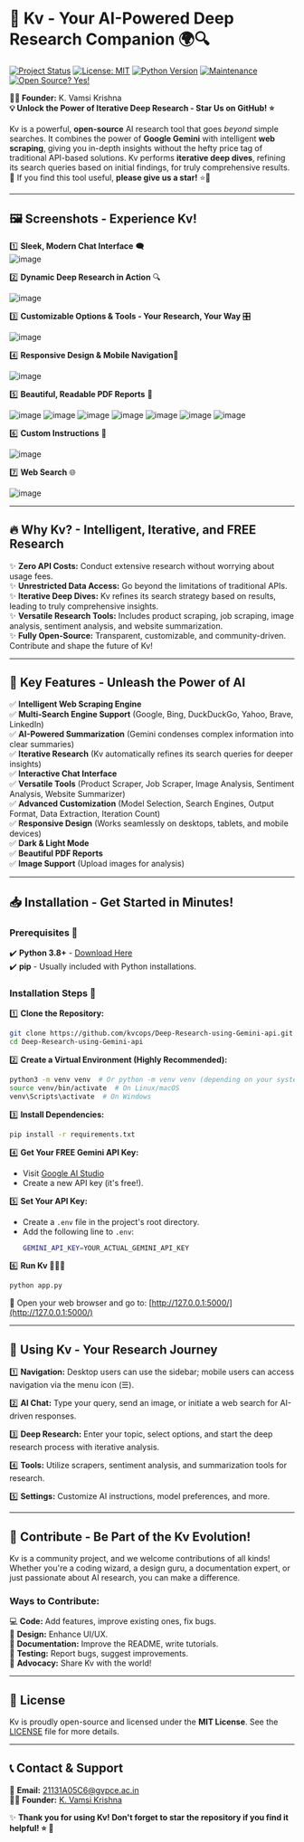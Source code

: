 # 🚀 Kv - Your AI-Powered Deep Research Companion 🌍🔍

[![Project Status](https://img.shields.io/badge/Status-Active-brightgreen.svg)](https://github.com/kvcops/Deep-Research-using-Gemini-api)
[![License: MIT](https://img.shields.io/badge/License-MIT-yellow.svg)](https://opensource.org/licenses/MIT)
[![Python Version](https://img.shields.io/badge/Python->=3.8-blue.svg)](https://www.python.org/downloads/)
[![Maintenance](https://img.shields.io/badge/Maintained%3F-yes-green.svg)](https://github.com/kvcops/Deep-Research-using-Gemini-api/graphs/commit-activity)
[![Open Source? Yes!](https://badgen.net/badge/Open%20Source%20%3F/Yes%21/blue?icon=github)](https://github.com/kvcops/Deep-Research-using-Gemini-api)

**👨‍💻 Founder:** K. Vamsi Krishna  
**💡 Unlock the Power of Iterative Deep Research - Star Us on GitHub! ⭐**

Kv is a powerful, **open-source** AI research tool that goes *beyond* simple searches. It combines the power of **Google Gemini** with intelligent **web scraping**, giving you in-depth insights without the hefty price tag of traditional API-based solutions. Kv performs **iterative deep dives**, refining its search queries based on initial findings, for truly comprehensive results. 🚀 If you find this tool useful, **please give us a star!** ⭐🙏

---

## 🖼️ Screenshots - Experience Kv!

1️⃣ **Sleek, Modern Chat Interface** 🗨️  
   ![image](https://github.com/user-attachments/assets/a459df87-90ef-4fb8-bb73-d257ea2ce631)


2️⃣ **Dynamic Deep Research in Action** 🔍  

   ![image](https://github.com/user-attachments/assets/b144240b-a04a-4a1e-bbe0-f0d35daabbf8)

3️⃣ **Customizable Options & Tools - Your Research, Your Way** 🎛️  

   ![image](https://github.com/user-attachments/assets/ce6d95ba-77d7-4a52-87fe-c63e63ac1322)


4️⃣ **Responsive Design & Mobile Navigation**📱  

   ![image](https://github.com/user-attachments/assets/80ba4a4c-b79f-4083-92a3-8b226c8d8f38)


5️⃣ **Beautiful, Readable PDF Reports** 📄  

   ![image](https://github.com/user-attachments/assets/7fb74de0-d539-4851-8b7b-ddbceb35e7e8)
   ![image](https://github.com/user-attachments/assets/e6a3a666-6492-408c-8936-ab5d634a9f46)
   ![image](https://github.com/user-attachments/assets/cc394c29-61ac-4ccb-9020-79a4c5b233b8)
   ![image](https://github.com/user-attachments/assets/19c78489-f772-4462-804d-7f4b8883b7f5)
   ![image](https://github.com/user-attachments/assets/6e67fda8-2c44-40ce-8639-4a9db6bdbd1c)
   ![image](https://github.com/user-attachments/assets/fcb5957e-52dc-4117-87b8-a3b5defa9827)
   ![image](https://github.com/user-attachments/assets/222bb25a-f3fa-47f6-b6c0-88ccf4d19528)


6️⃣ **Custom Instructions** 🤖

![image](https://github.com/user-attachments/assets/00e96b41-6eeb-4247-abca-679c3dcaccf2)

7️⃣ **Web Search** 🌐

![image](https://github.com/user-attachments/assets/2993d8ff-c902-4551-99da-5e759bb49c1a)


---

## 🔥 Why Kv? - Intelligent, Iterative, and FREE Research

✨ **Zero API Costs:** Conduct extensive research without worrying about usage fees.  
✨ **Unrestricted Data Access:** Go beyond the limitations of traditional APIs.  
✨ **Iterative Deep Dives:** Kv refines its search strategy based on results, leading to truly comprehensive insights.  
✨ **Versatile Research Tools:** Includes product scraping, job scraping, image analysis, sentiment analysis, and website summarization.  
✨ **Fully Open-Source:** Transparent, customizable, and community-driven. Contribute and shape the future of Kv!

---

## 🚀 Key Features - Unleash the Power of AI

✅ **Intelligent Web Scraping Engine**  
✅ **Multi-Search Engine Support** (Google, Bing, DuckDuckGo, Yahoo, Brave, LinkedIn)  
✅ **AI-Powered Summarization** (Gemini condenses complex information into clear summaries)  
✅ **Iterative Research** (Kv automatically refines its search queries for deeper insights)  
✅ **Interactive Chat Interface**  
✅ **Versatile Tools** (Product Scraper, Job Scraper, Image Analysis, Sentiment Analysis, Website Summarizer)  
✅ **Advanced Customization** (Model Selection, Search Engines, Output Format, Data Extraction, Iteration Count)  
✅ **Responsive Design** (Works seamlessly on desktops, tablets, and mobile devices)  
✅ **Dark & Light Mode**  
✅ **Beautiful PDF Reports**  
✅ **Image Support** (Upload images for analysis)

---

## 📥 Installation - Get Started in Minutes!

### Prerequisites 📌

✔️ **Python 3.8+** - [Download Here](https://www.python.org/downloads/)  
✔️ **pip** - Usually included with Python installations.

### Installation Steps 🔧

1️⃣ **Clone the Repository:**
   ```bash
   git clone https://github.com/kvcops/Deep-Research-using-Gemini-api.git
   cd Deep-Research-using-Gemini-api
   ```

2️⃣ **Create a Virtual Environment (Highly Recommended):**
   ```bash
   python3 -m venv venv  # Or python -m venv venv (depending on your system)
   source venv/bin/activate  # On Linux/macOS
   venv\Scripts\activate  # On Windows
   ```

3️⃣ **Install Dependencies:**
   ```bash
   pip install -r requirements.txt
   ```

4️⃣ **Get Your FREE Gemini API Key:**
   - Visit [Google AI Studio](https://makersuite.google.com/app/apikey)
   - Create a new API key (it's free!).

5️⃣ **Set Your API Key:**
   - Create a `.env` file in the project's root directory.
   - Add the following line to `.env`:
     ```bash
     GEMINI_API_KEY=YOUR_ACTUAL_GEMINI_API_KEY
     ```

6️⃣ **Run Kv 🏃‍♂️💨**
   ```bash
   python app.py
   ```
   🚀 Open your web browser and go to: [http://127.0.0.1:5000/](http://127.0.0.1:5000/)

---

## 🤖 Using Kv - Your Research Journey

1️⃣ **Navigation:** Desktop users can use the sidebar; mobile users can access navigation via the menu icon (☰).

2️⃣ **AI Chat:** Type your query, send an image, or initiate a web search for AI-driven responses.

3️⃣ **Deep Research:** Enter your topic, select options, and start the deep research process with iterative analysis.

4️⃣ **Tools:** Utilize scrapers, sentiment analysis, and summarization tools for research.

5️⃣ **Settings:** Customize AI instructions, model preferences, and more.

---

## 🤝 Contribute - Be Part of the Kv Evolution!
Kv is a community project, and we welcome contributions of all kinds! Whether you're a coding wizard, a design guru, a documentation expert, or just passionate about AI research, you can make a difference.

### Ways to Contribute:
💻 **Code:** Add features, improve existing ones, fix bugs.  
🎨 **Design:** Enhance UI/UX.  
📝 **Documentation:** Improve the README, write tutorials.  
🐞 **Testing:** Report bugs, suggest improvements.  
📢 **Advocacy:** Share Kv with the world!

---

## 📜 License
Kv is proudly open-source and licensed under the **MIT License**. See the [LICENSE](LICENSE) file for more details.

---

## 📞 Contact & Support
📧 **Email:** 21131A05C6@gvpce.ac.in  
👨‍💻 **Founder:** [K. Vamsi Krishna](https://www.linkedin.com/in/karri-vamsi-krishna-966537251/)

✨ **Thank you for using Kv! Don't forget to star the repository if you find it helpful! ⭐ 🚀**
